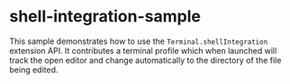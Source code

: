 # shell-integration-sample

This sample demonstrates how to use the `Terminal.shellIntegration` extension API. It contributes a terminal profile which when launched will track the open editor and change automatically to the directory of the file being edited.
